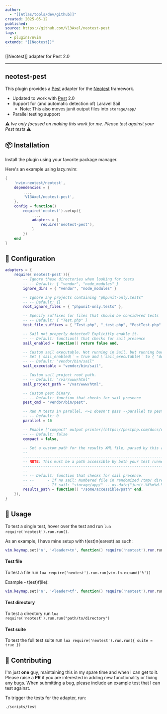 ```yaml
---
author:
  - "[[Atlas/tools/dev/github]]"
created: 2025-05-12
published:
source: https://github.com/V13Axel/neotest-pest
tags:
  - plugins/nvim
extends: "[[Neotest]]"
---
```

[[Neotest]] adapter for Pest 2.0
___

## neotest-pest

This plugin provides a [Pest](https://pestphp.com/) adapter for the [Neotest](https://github.com/nvim-neotest/neotest) framework.

- Updated to work with [Pest](https://pestphp.com/) 2.0
- Support for (and automatic detection of) Laravel Sail
	- Note: This also moves junit output files into `storage/app/`
- Parallel testing support

⚠️ *Ive only focused on making this work for me. Please test against your Pest tests* ⚠️

## 📦 Installation

Install the plugin using your favorite package manager.

Here's an example using lazy.nvim:

```lua
{
    'nvim-neotest/neotest',
    dependencies = {
        ...,
        'V13Axel/neotest-pest',
    },
    config = function()
        require('neotest').setup({
            ...,
            adapters = {
                require('neotest-pest'),
            }
        })
    end
}
```

## 🔧 Configuration

```lua
adapters = {
    require('neotest-pest')({
        -- Ignore these directories when looking for tests
        -- -- Default: { "vendor", "node_modules" }
        ignore_dirs = { "vendor", "node_modules" }

        -- Ignore any projects containing "phpunit-only.tests"
        -- -- Default: {}
        root_ignore_files = { "phpunit-only.tests" },

        -- Specify suffixes for files that should be considered tests
        -- -- Default: { "Test.php" }
        test_file_suffixes = { "Test.php", "_test.php", "PestTest.php" },

        -- Sail not properly detected? Explicitly enable it.
        -- -- Default: function() that checks for sail presence
        sail_enabled = function() return false end,

        -- Custom sail executable. Not running in Sail, but running bare Docker?
        -- Set \`sail_enabled\` = true and \`sail_executable\` to { "docker", "exec", "[somecontainer]" }
        -- -- Default: "vendor/bin/sail"
        sail_executable = "vendor/bin/sail",

        -- Custom sail project root path.
        -- -- Default: "/var/www/html"
        sail_project_path = "/var/www/html",

        -- Custom pest binary.
        -- -- Default: function that checks for sail presence
        pest_cmd = "vendor/bin/pest",

        -- Run N tests in parallel, <=1 doesn't pass --parallel to pest at all
        -- -- Default: 0
        parallel = 16

        -- Enable ["compact" output printer](https://pestphp.com/docs/optimizing-tests#content-compact-printer)
        -- -- Default: false
        compact = false,

        -- Set a custom path for the results XML file, parsed by this adapter
        --
        ------------------------------------------------------------------------------------
        -- NOTE: This must be a path accessible by both your test runner AND your editor! --
        ------------------------------------------------------------------------------------
        --
        -- -- Default: function that checks for sail presence.
        -- --      - If no sail: Numbered file in randomized /tmp/ directory (using async.fn.tempname())
        -- --      - If sail: "storage/app/" .. os.date("junit-%Y%m%d-%H%M%S")
        results_path = function() "/some/accessible/path" end,
    }),
}
```

## 🚀 Usage

To test a single test, hover over the test and run `lua require('neotest').run.run()`.

As an example, I have mine setup with t(est)n(earest) as such:

```lua
vim.keymap.set('n', '<leader>tn', function() require('neotest').run.run() end)
```

#### Test file

To test a file run `lua require('neotest').run.run(vim.fn.expand('%'))`

Example - t(est)f(ile):

```lua
vim.keymap.set('n', '<leader>tf', function() require('neotest').run.run(vim.fn.expand('%')) end)
```

#### Test directory

To test a directory run `lua require('neotest').run.run("path/to/directory")`

#### Test suite

To test the full test suite run `lua require('neotest').run.run({ suite = true })`

## 🎁 Contributing

I'm just **one** guy, maintaining this in my spare time and when I can get to it. Please raise a **PR** if you are interested in adding new functionality or fixing any bugs. When submitting a bug, please include an example test that I can test against.

To trigger the tests for the adapter, run:

```
./scripts/test
```
